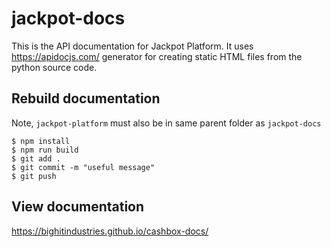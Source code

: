 # jackpot-docs

This is the API documentation for Jackpot Platform. It uses https://apidocjs.com/ generator for creating static HTML files from the python source code.

## Rebuild documentation

Note, `jackpot-platform` must also be in same parent folder as `jackpot-docs`

    $ npm install
    $ npm run build
    $ git add .
    $ git commit -m "useful message"
    $ git push

## View documentation

https://bighitindustries.github.io/cashbox-docs/

